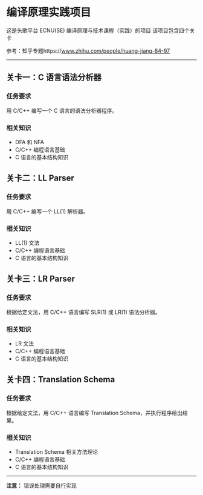 # 编译原理实践项目

这是头歌平台 ECNU(SE) 编译原理与技术课程（实践）的项目 该项目包含四个关卡

参考：知乎专题https://www.zhihu.com/people/huang-jiang-84-97

---

## 关卡一：C 语言语法分析器

### 任务要求
用 C/C++ 编写一个 C 语言的语法分析器程序。

### 相关知识
- DFA 和 NFA
- C/C++ 编程语言基础
- C 语言的基本结构知识

## 关卡二：LL Parser

### 任务要求
用 C/C++ 编写一个 LL(1) 解析器。

### 相关知识
- LL(1) 文法
- C/C++ 编程语言基础
- C 语言的基本结构知识

## 关卡三：LR Parser

### 任务要求
根据给定文法，用 C/C++ 语言编写 SLR(1) 或 LR(1) 语法分析器。

### 相关知识
- LR 文法
- C/C++ 编程语言基础
- C 语言的基本结构知识

## 关卡四：Translation Schema

### 任务要求
根据给定文法，用 C/C++ 语言编写 Translation Schema，并执行程序给出结果。

### 相关知识
- Translation Schema 相关方法理论
- C/C++ 编程语言基础
- C 语言的基本结构知识

---

**注意：** 错误处理需要自行实现
